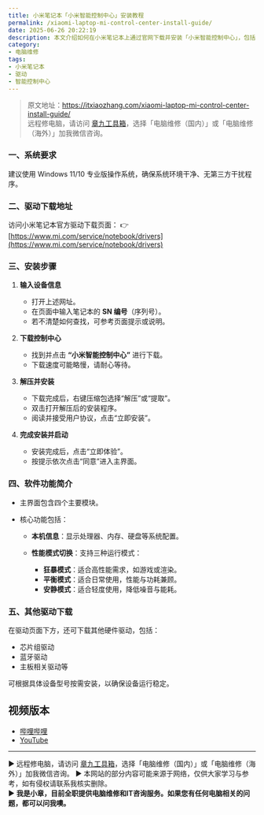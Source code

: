```yaml
---
title: 小米笔记本「小米智能控制中心」安装教程
permalink: /xiaomi-laptop-mi-control-center-install-guide/
date: 2025-06-26 20:22:19
description: 本文介绍如何在小米笔记本上通过官网下载并安装「小米智能控制中心」，包括驱动获取、安装步骤及功能简介，适用于Windows 11/10系统。
category:
- 电脑维修
tags:
- 小米笔记本
- 驱动
- 智能控制中心
---
```


> 原文地址：<https://itxiaozhang.com/xiaomi-laptop-mi-control-center-install-guide/>  
> 远程修电脑，请访问 [章九工具箱](https://zhang9.com/)，选择「电脑维修（国内）」或「电脑维修（海外）」加我微信咨询。 

### 一、系统要求

建议使用 Windows 11/10 专业版操作系统，确保系统环境干净、无第三方干扰程序。

### 二、驱动下载地址

访问小米笔记本官方驱动下载页面：
👉 [https://www.mi.com/service/notebook/drivers](https://www.mi.com/service/notebook/drivers)

### 三、安装步骤

1. **输入设备信息**

   * 打开上述网址。
   * 在页面中输入笔记本的 **SN 编号**（序列号）。
   * 若不清楚如何查找，可参考页面提示或说明。

2. **下载控制中心**

   * 找到并点击 **“小米智能控制中心”** 进行下载。
   * 下载速度可能略慢，请耐心等待。

3. **解压并安装**

   * 下载完成后，右键压缩包选择“解压”或“提取”。
   * 双击打开解压后的安装程序。
   * 阅读并接受用户协议，点击“立即安装”。

4. **完成安装并启动**

   * 安装完成后，点击“立即体验”。
   * 按提示依次点击“同意”进入主界面。

### 四、软件功能简介

* 主界面包含四个主要模块。
* 核心功能包括：

  * **本机信息**：显示处理器、内存、硬盘等系统配置。
  * **性能模式切换**：支持三种运行模式：

    * **狂暴模式**：适合高性能需求，如游戏或渲染。
    * **平衡模式**：适合日常使用，性能与功耗兼顾。
    * **安静模式**：适合轻度使用，降低噪音与能耗。

### 五、其他驱动下载

在驱动页面下方，还可下载其他硬件驱动，包括：

* 芯片组驱动
* 蓝牙驱动
* 主板相关驱动等

可根据具体设备型号按需安装，以确保设备运行稳定。

## 视频版本

* [哔哩哔哩](https://space.bilibili.com/3546607630944387)
* [YouTube](https://www.youtube.com/@itxiaozhang)

---
▶ 远程修电脑，请访问 [章九工具箱](https://zhang9.com/)，选择「电脑维修（国内）」或「电脑维修（海外）」加我微信咨询。 
▶ 本网站的部分内容可能来源于网络，仅供大家学习与参考，如有侵权请联系我核实删除。  
▶ **我是小章，目前全职提供电脑维修和IT咨询服务。如果您有任何电脑相关的问题，都可以问我噢。**  
